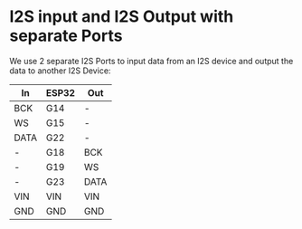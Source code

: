 # I2S input and I2S Output with separate Ports

We use 2 separate I2S Ports to input data from an I2S device and output the data to another I2S Device:

| In   | ESP32 | Out  |
|------|-------|------|
| BCK  | G14   | -    |
| WS   | G15   | -    |
| DATA | G22   | -    |
| -    | G18   | BCK  |
| -    | G19   | WS   |
| -    | G23   | DATA |
| VIN  | VIN   | VIN  |
| GND  | GND   | GND  |
